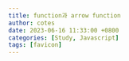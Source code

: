 ```yaml
---
title: function과 arrow function
author: cotes
date: 2023-06-16 11:33:00 +0800
categories: [Study, Javascript]
tags: [favicon]
---
```

